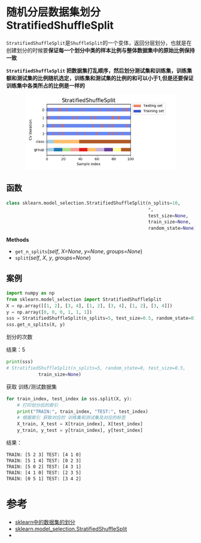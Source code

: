 # 随机分层数据集划分StratifiedShuffleSplit

`StratifiedShuffleSplit`是`ShuffleSplit`的一个变体，返回分层划分，也就是在创建划分的时候要**保证每一个划分中类的样本比例与整体数据集中的原始比例保持一致**

**`StratifiedShuffleSplit` 把数据集打乱顺序，然后划分测试集和训练集，训练集额和测试集的比例随机选定，训练集和测试集的比例的和可以小于1,但是还要保证训练集中各类所占的比例是一样的**

<center><img src="https://raw.githubusercontent.com/HG1227/image/master/img_tuchuang/20200709155439.png" alt="sphx_glr_plot_cv_indices_009" style="zoom: 67%;" /></center>

## 函数

```python
class sklearn.model_selection.StratifiedShuffleSplit(n_splits=10, 
                                                     *, 
                                                     test_size=None, 
                                                     train_size=None, 
                                                     random_state=None)
```



**Methods**

- `get_n_splits`(*self*, *X=None*, *y=None*, *groups=None*)
- `split`(*self*, *X*, *y*, *groups=None*)



## 案例

```python
import numpy as np
from sklearn.model_selection import StratifiedShuffleSplit
X = np.array([[1, 2], [3, 4], [1, 2], [3, 4], [1, 2], [3, 4]])
y = np.array([0, 0, 0, 1, 1, 1])
sss = StratifiedShuffleSplit(n_splits=5, test_size=0.5, random_state=0)
sss.get_n_splits(X, y)
```

划分的次数

结果：5



```python
print(sss)
# StratifiedShuffleSplit(n_splits=5, random_state=0, test_size=0.5,
            train_size=None)
```

获取 训练/测试数据集

```python
for train_index, test_index in sss.split(X, y):
    # 打印划分后的索引
    print("TRAIN:", train_index, "TEST:", test_index)
    # 根据索引 获取对应的 训练集和测试集及对应的标签
    X_train, X_test = X[train_index], X[test_index]
    y_train, y_test = y[train_index], y[test_index]
```

结果：

```
TRAIN: [5 2 3] TEST: [4 1 0]
TRAIN: [5 1 4] TEST: [0 2 3]
TRAIN: [5 0 2] TEST: [4 3 1]
TRAIN: [4 1 0] TEST: [2 3 5]
TRAIN: [0 5 1] TEST: [3 4 2]
```



# 参考

- <a href="https://www.cnblogs.com/nolonely/p/7007432.html" target="_blank">sklearn中的数据集的划分</a>
- <a href="https://scikit-learn.org/stable/modules/generated/sklearn.model_selection.StratifiedShuffleSplit.html?highlight=stratifiedshufflesplit#sklearn.model_selection.StratifiedShuffleSplit" target="_blank">sklearn.model_selection.StratifiedShuffleSplit</a>
- <a href="" target="_blank"></a>







